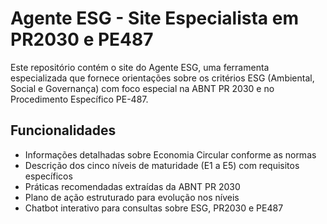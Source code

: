 # Agente ESG - Site Especialista em PR2030 e PE487

Este repositório contém o site do Agente ESG, uma ferramenta especializada que fornece orientações sobre os critérios ESG (Ambiental, Social e Governança) com foco especial na ABNT PR 2030 e no Procedimento Específico PE-487.

## Funcionalidades

- Informações detalhadas sobre Economia Circular conforme as normas
- Descrição dos cinco níveis de maturidade (E1 a E5) com requisitos específicos
- Práticas recomendadas extraídas da ABNT PR 2030
- Plano de ação estruturado para evolução nos níveis
- Chatbot interativo para consultas sobre ESG, PR2030 e PE487

